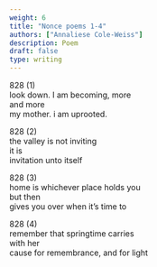 ```yaml
---
weight: 6
title: "Nonce poems 1-4"
authors: ["Annaliese Cole-Weiss"]
description: Poem
draft: false
type: writing
---
```


828 (1)  
look down. I am becoming, more  
and more  
my mother. i am uprooted. 

828 (2)  
the valley is not inviting  
it is  
invitation unto itself 

828 (3)  
home is whichever place holds you  
but then  
gives you over when it’s time to 

828 (4)  
remember that springtime carries  
with her  
cause for remembrance, and for light 


